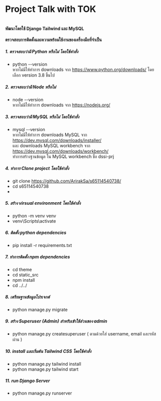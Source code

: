 # Project Talk with TOK 
#### <br>พัฒนาโดยใช้ Django Tailwind และ MySQL

**ตรวจสอบการติดตั้งและความพร้อมใช้งานของเครื่องมือที่จำเป็น**
##### 1. ตรวจสอบว่ามี Python หรือไม่ โดยใช้คำสั่ง
* python --version
<br> หากไม่มีให้ทำการ downloads จาก https://www.python.org/downloads/ โดยเลือก version 3.8 ขึ้นไป
##### 2. ตรวจสอบว่ามี Node หรือไม่
* node --version
<br>หากไม่มีให้ทำการ downloads  จาก https://nodejs.org/

##### 3. ตรวจสอบว่ามี MySQL หรือไม่ โดยใช้คำสั่ง
*  mysql --version
<br>หากไม่มีให้ทำการ downloads MySQL จาก https://dev.mysql.com/downloads/installer/
<br>และ downloads  MySQL workbench จาก https://dev.mysql.com/downloads/workbench/
<br>ทำการสร้างฐานข้อมูล ใน  MySQL workbench ชื่อ dssi-prj

##### 4. ทำการ Clone project  โดยใช้คำสั่ง
* git clone https://github.com/ArirakSa/s65114540738/
* cd s65114540738
* 
##### 5. สร้าง virsual environment โดยใช้คำสั่ง
* python -m venv venv
* venv\Scripts\activate

##### 6. ติดตั้ง python dependencies
* pip install -r requirements.txt

##### 7. ทำการติดตั้ง npm dependencies
* cd theme
* cd static_src
* npm install
* cd ../../

##### 8. เตรียมฐานข้อมูลโปรเจกต์
* python manage.py migrate

##### 9. สร้าง Superuser (Admin) สำหรับเข้าใช้ส่วนของ admin
* python manage.py createsuperuser ( ตามด้วยใส่ username, email และรหัสผ่าน )

##### 10. install และเริ่มต้น Tailwind CSS โดยใช้คำสั่ง
* python manage.py tailwind install
* python manage.py tailwind start

##### 11. run Django Server
* python manage.py runserver

